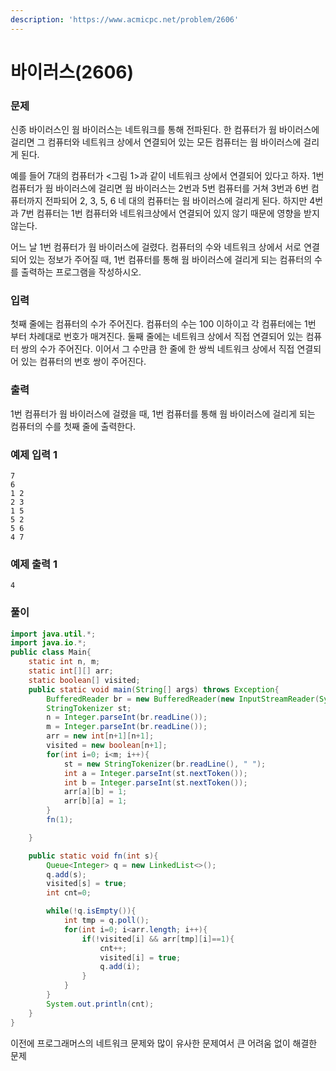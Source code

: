 ```yaml
---
description: 'https://www.acmicpc.net/problem/2606'
---
```


# 바이러스\(2606\)

### 문제

신종 바이러스인 웜 바이러스는 네트워크를 통해 전파된다. 한 컴퓨터가 웜 바이러스에 걸리면 그 컴퓨터와 네트워크 상에서 연결되어 있는 모든 컴퓨터는 웜 바이러스에 걸리게 된다.

예를 들어 7대의 컴퓨터가 &lt;그림 1&gt;과 같이 네트워크 상에서 연결되어 있다고 하자. 1번 컴퓨터가 웜 바이러스에 걸리면 웜 바이러스는 2번과 5번 컴퓨터를 거쳐 3번과 6번 컴퓨터까지 전파되어 2, 3, 5, 6 네 대의 컴퓨터는 웜 바이러스에 걸리게 된다. 하지만 4번과 7번 컴퓨터는 1번 컴퓨터와 네트워크상에서 연결되어 있지 않기 때문에 영향을 받지 않는다.

어느 날 1번 컴퓨터가 웜 바이러스에 걸렸다. 컴퓨터의 수와 네트워크 상에서 서로 연결되어 있는 정보가 주어질 때, 1번 컴퓨터를 통해 웜 바이러스에 걸리게 되는 컴퓨터의 수를 출력하는 프로그램을 작성하시오.



### 입력

첫째 줄에는 컴퓨터의 수가 주어진다. 컴퓨터의 수는 100 이하이고 각 컴퓨터에는 1번 부터 차례대로 번호가 매겨진다. 둘째 줄에는 네트워크 상에서 직접 연결되어 있는 컴퓨터 쌍의 수가 주어진다. 이어서 그 수만큼 한 줄에 한 쌍씩 네트워크 상에서 직접 연결되어 있는 컴퓨터의 번호 쌍이 주어진다.



### 출력

1번 컴퓨터가 웜 바이러스에 걸렸을 때, 1번 컴퓨터를 통해 웜 바이러스에 걸리게 되는 컴퓨터의 수를 첫째 줄에 출력한다.





### 예제 입력 1

```text
7
6
1 2
2 3
1 5
5 2
5 6
4 7
```



### 예제 출력 1

```text
4
```





### 풀이

```java
import java.util.*;
import java.io.*;
public class Main{
    static int n, m;
    static int[][] arr;
    static boolean[] visited;
    public static void main(String[] args) throws Exception{
        BufferedReader br = new BufferedReader(new InputStreamReader(System.in));
        StringTokenizer st;
        n = Integer.parseInt(br.readLine());
        m = Integer.parseInt(br.readLine());
        arr = new int[n+1][n+1];
        visited = new boolean[n+1];
        for(int i=0; i<m; i++){
            st = new StringTokenizer(br.readLine(), " ");
            int a = Integer.parseInt(st.nextToken());
            int b = Integer.parseInt(st.nextToken());
            arr[a][b] = 1;
            arr[b][a] = 1;
        }
        fn(1);

    }

    public static void fn(int s){
        Queue<Integer> q = new LinkedList<>();
        q.add(s);
        visited[s] = true;
        int cnt=0;

        while(!q.isEmpty()){
            int tmp = q.poll();
            for(int i=0; i<arr.length; i++){
                if(!visited[i] && arr[tmp][i]==1){
                    cnt++;
                    visited[i] = true;
                    q.add(i);
                }
            }
        }
        System.out.println(cnt);
    }
}
```

이전에 프로그래머스의 네트워크 문제와 많이 유사한 문제여서 큰 어려움 없이 해결한 문제





